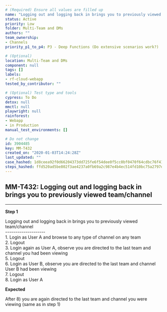 ```yaml
---
# (Required) Ensure all values are filled up
name: "Logging out and logging back in brings you to previously viewed team/channel"
status: Active
priority: Low
folder: Multi-Team and DMs
authors: ""
team_ownership: 
- Channels
priority_p1_to_p4: P3 - Deep Functions (Do extensive scenarios work?)

# (Optional)
location: Multi-Team and DMs
component: null
tags: []
labels: 
- rf-cloud-webapp
tested_by_contributor: ""

# (Optional) Test type and tools
cypress: To Do
detox: null
mmctl: null
playwright: null
rainforest: 
- Webapp
- in Production
manual_test_environments: []

# Do not change
id: 3904485
key: MM-T432
created_on: "2020-01-03T14:24:28Z"
last_updated: ""
case_hashed: 1d8ceea92f0d66204373dd725fe6f54dee0f5cc0bf0470f64cdbc76f419d4ee8d98b930b0cfdc8c3950e892c50e1975d
steps_hashed: ffd520ad5be802f3ae4237a0fb69a2c987e4b4ec514fd10bc75a2797d4721a6e6f4154b9d1a16c5b8f6e4e897ddfb2a1
---
```


<!-- (Auto-generated) Based on frontmatter's "key" and "name" -->

## MM-T432: Logging out and logging back in brings you to previously viewed team/channel

---

**Step 1**

Logging out and logging back in brings you to previously viewed team/channel\
\--------------------\
1\. Login as User A and browse to any type of channel on any team\
2\. Logout\
3\. Login again as User A, observe you are directed to the last team and channel you had been viewing\
5\. Logout\
6\. Login as User B, observe you are directed to the last team and channel User B had been viewing\
7\. Logout\
8\. Login as User A

**Expected**

After 8) you are again directed to the last team and channel you were viewing (same as in step 1)
